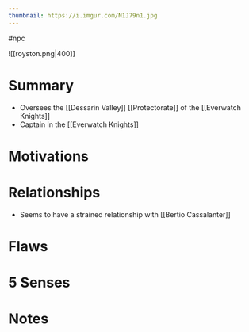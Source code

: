 ```yaml
---
thumbnail: https://i.imgur.com/N1J79n1.jpg
---
```


#npc

![[royston.png|400]]
# Summary
- Oversees the [[Dessarin Valley]] [[Protectorate]] of the [[Everwatch Knights]]
- Captain in the [[Everwatch Knights]]

# Motivations
# Relationships
- Seems to have a strained relationship with [[Bertio Cassalanter]]

# Flaws
# 5 Senses
# Notes
